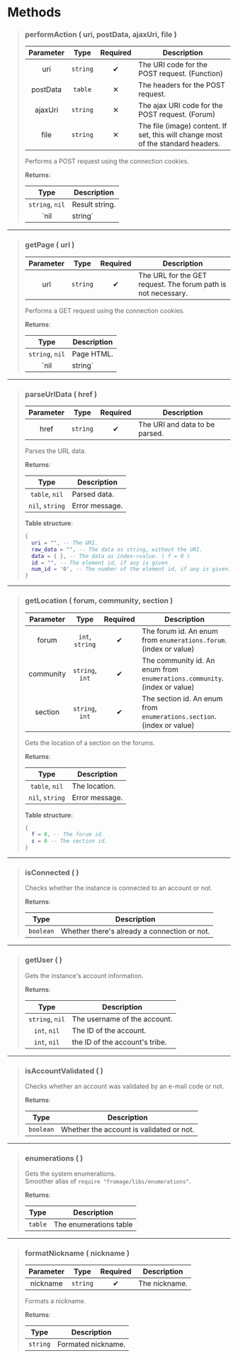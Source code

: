 # Methods
>### performAction ( uri, postData, ajaxUri, file )
>| Parameter | Type | Required | Description |
>| :-: | :-: | :-: | - |
>| uri | `string` | ✔ | The URI code for the POST request. (Function) |
>| postData | `table` | ✕ | The headers for the POST request. |
>| ajaxUri | `string` | ✕ | The ajax URI code for the POST request. (Forum) |
>| file | `string` | ✕ | The file (image) content. If set, this will change most of the standard headers. |
>
>Performs a POST request using the connection cookies.
>
>**Returns**:
>
>| Type | Description |
>| :-: | - |
>| `string`, `nil` | Result string. |
>| `nil|string` | Error message. |
>
---
>### getPage ( url )
>| Parameter | Type | Required | Description |
>| :-: | :-: | :-: | - |
>| url | `string` | ✔ | The URL for the GET request. The forum path is not necessary. |
>
>Performs a GET request using the connection cookies.
>
>**Returns**:
>
>| Type | Description |
>| :-: | - |
>| `string`, `nil` | Page HTML. |
>| `nil|string` | Error message. |
>
---
>### parseUrlData ( href )
>| Parameter | Type | Required | Description |
>| :-: | :-: | :-: | - |
>| href | `string` | ✔ | The URI and data to be parsed. |
>
>Parses the URL data.
>
>**Returns**:
>
>| Type | Description |
>| :-: | - |
>| `table`, `nil` | Parsed data. |
>| `nil`, `string` | Error message. |
>
>**Table structure**:
>```Lua
>{
>	uri = "", -- The URI.
>	raw_data = "", -- The data as string, without the URI.
>	data = { }, -- The data as index->value. ( f = 0 )
>	id = "", -- The element id, if any is given
>	num_id = '0', -- The number of the element id, if any is given. (Still a string)
>}
>```
---
>### getLocation ( forum, community, section )
>| Parameter | Type | Required | Description |
>| :-: | :-: | :-: | - |
>| forum | `int`, `string` | ✔ | The forum id. An enum from `enumerations.forum`. (index or value) |
>| community | `string`, `int` | ✔ | The community id. An enum from `enumerations.community`. (index or value) |
>| section | `string`, `int` | ✔ | The section id. An enum from `enumerations.section`. (index or value) |
>
>Gets the location of a section on the forums.
>
>**Returns**:
>
>| Type | Description |
>| :-: | - |
>| `table`, `nil` | The location. |
>| `nil`, `string` | Error message. |
>
>**Table structure**:
>```Lua
>{
>	f = 0, -- The forum id.
>	s = 0 -- The section id.
>}
>```
---
>### isConnected (  )
>
>Checks whether the instance is connected to an account or not.
>
>**Returns**:
>
>| Type | Description |
>| :-: | - |
>| `boolean` | Whether there's already a connection or not. |
>
---
>### getUser (  )
>
>Gets the instance's account information.
>
>**Returns**:
>
>| Type | Description |
>| :-: | - |
>| `string`, `nil` | The username of the account. |
>| `int`, `nil` | The ID of the account. |
>| `int`, `nil` | the ID of the account's tribe. |
>
---
>### isAccountValidated (  )
>
>Checks whether an account was validated by an e-mail code or not.
>
>**Returns**:
>
>| Type | Description |
>| :-: | - |
>| `boolean` | Whether the account is validated or not. |
>
---
>### enumerations (  )
>
>Gets the system enumerations.<br>
>Smoother alias of `require "fromage/libs/enumerations"`.
>
>**Returns**:
>
>| Type | Description |
>| :-: | - |
>| `table` | The enumerations table |
>
---
>### formatNickname ( nickname )
>| Parameter | Type | Required | Description |
>| :-: | :-: | :-: | - |
>| nickname | `string` | ✔ | The nickname. |
>
>Formats a nickname.
>
>**Returns**:
>
>| Type | Description |
>| :-: | - |
>| `string` | Formated nickname. |
>